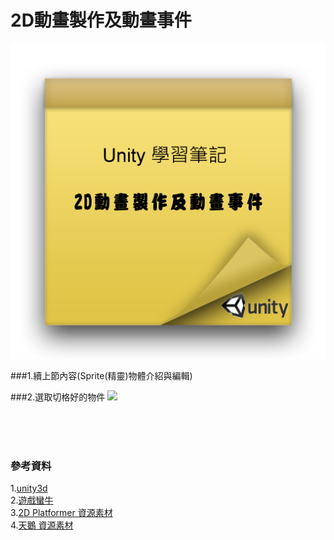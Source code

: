 # 2D動畫製作及動畫事件

![](https://raw.githubusercontent.com/tw-hkt/Unity/master/img/000011.png)

###1.續上節內容(Sprite(精靈)物體介紹與編輯)


###2.選取切格好的物件
![](https://raw.githubusercontent.com/tw-hkt/Unity/master/img/000012.png)

</br>
</br>
</br>

### 參考資料
1.[unity3d](http://unity3d.com/)
<br>
2.[遊戲蠻牛](http://www.unitymanual.com/)
<br>
3.[2D Platformer 資源素材](https://www.assetstore.unity3d.com/cn/#!/content/11228)
<br>
4.[天鵝 資源素材](https://raw.githubusercontent.com/tw-hkt/Unity/master/resource/swan_Sheet.png)